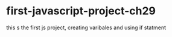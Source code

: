 # first-javascript-project-ch29
this s the first js project, creating varibales and using if statment
